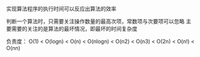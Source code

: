 实现算法程序的执行时间可以反应出算法的效率

判断一个算法时，只需要关注操作数量的最高次项，常数项与次要项可以忽略
主要需要的关注的是算法的最坏情况，即最坏的时间复杂度

负责度：
O(1) < O(logn) < O(n) < O(nlogn) < O(n2) < O(n3) < O(2n) < O(n!) < O(nn)